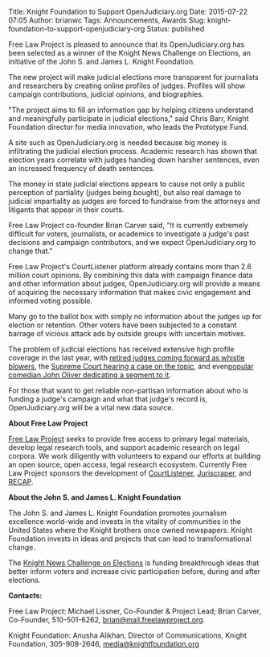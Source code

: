 Title: Knight Foundation to Support OpenJudiciary.org
Date: 2015-07-22 07:05
Author: brianwc
Tags: Announcements, Awards
Slug: knight-foundation-to-support-openjudiciary-org
Status: published

Free Law Project is pleased to announce that its OpenJudiciary.org has
been selected as a winner of the <span
id="OLK_SRC_BODY_SECTION">Knight News Challenge</span> on Elections, an
initiative of the John S. and James L. Knight Foundation.

The new project will make judicial elections more transparent for
journalists and researchers by creating online profiles of judges.
Profiles will show campaign contributions, judicial opinions, and
biographies.

"The project aims to fill an information gap by helping citizens
understand and meaningfully participate in judicial elections," said
Chris Barr, Knight Foundation director for media innovation, who leads
the Prototype Fund.

A site such as OpenJudiciary.org is needed because big money is
infiltrating the judicial election process. Academic research has shown
that election years correlate with judges handing down harsher
sentences, even an increased frequency of death sentences.

The money in state judicial elections appears to cause not only a public
perception of partiality (judges being bought), but also real damage to
judicial impartiality as judges are forced to fundraise from the
attorneys and litigants that appear in their courts.

Free Law Project co-founder Brian Carver said, "It is currently
extremely difficult for voters, journalists, or academics to investigate
a judge's past decisions and campaign contributors, and we expect
OpenJudiciary.org to change that."

Free Law Project's CourtListener platform already contains more than 2.6
million court opinions. By combining this data with campaign finance
data and other information about judges, OpenJudiciary.org will provide
a means of acquiring the necessary information that makes civic
engagement and informed voting possible.

Many go to the ballot box with simply no information about the judges up
for election or retention. Other voters have been subjected to a
constant barrage of vicious attack ads by outside groups with uncertain
motives.

The problem of judicial elections has received extensive high profile
coverage in the last year, with [retired judges coming forward as
whistle
blowers](http://www.politico.com/magazine/story/2015/03/judicial-elections-fundraising-115503.html),
the [Supreme Court hearing a case on the
topic](https://www.courtlistener.com/opinion/2797290/williams-yulee-v-florida-bar/),
and even[popular comedian John Oliver dedicating a segment to
it](https://www.youtube.com/watch?v=poL7l-Uk3I8).

For those that want to get reliable non-partisan information about who
is funding a judge's campaign and what that judge's record is,
OpenJudiciary.org will be a vital new data source.

**About Free Law Project**

[Free Law Project](http://freelawproject.org) seeks to provide free
access to primary legal materials, develop legal research tools, and
support academic research on legal corpora. We work diligently with
volunteers to expand our efforts at building an open source, open
access, legal research ecosystem. Currently Free Law Project sponsors
the development of
[CourtListener](https://github.com/freelawproject/courtlistener),
[Juriscraper](https://github.com/freelawproject/juriscraper), and
[RECAP](https://www.recapthelaw.org).

**About the <span id="OLK_SRC_BODY_SECTION">John S. and James L. Knight
Foundation</span>**

The John S. and James L. Knight Foundation promotes journalism
excellence world-wide and invests in the vitality of communities in the
United States where the Knight brothers once owned newspapers. Knight
Foundation invests in ideas and projects that can lead to
transformational change.

The [Knight News Challenge on Elections](http://newschallenge.org) is
funding breakthrough ideas that better inform voters and increase civic
participation before, during and after elections.

**Contacts:**

Free Law Project: Michael Lissner, Co-Founder & Project Lead; Brian
Carver, Co-Founder, 510-501-6262, brian@mail.freelawproject.org.

Knight Foundation: Anusha Alikhan, Director of Communications, Knight
Foundation, 305-908-2646, media@knightfoundation.org

